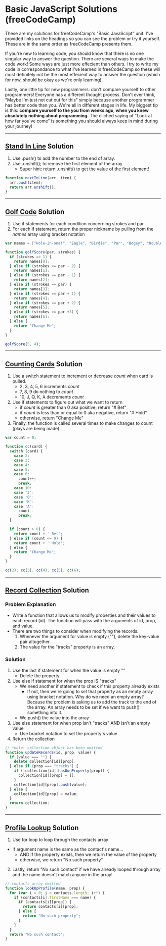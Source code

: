# Basic JavaScript Solutions (freeCodeCamp)
These are my solutions for freeCodeCamp's "Basic JavaScript" unit. I've provided links on the headings so you can see the problem or try it yourself. These are in the same order as freeCodeCamp presents them. 

If you're new to learning code, you should know that there is no one singular way to answer the question. There are several ways to make the code work! Some ways are just more effecient than others. I try to write my code in correspondance to what I've learned in freeCodeCamp so these will most definitely not be the most effecient way to answer the question (which for now, should be okay as we're only learning).

Lastly, one little tip for new programmers: don't compare yourself to other programmers! Everyone has a different thought process. Don't ever think, "Maybe I'm just not cut out for this" simply because another programmer has better code than you. We're all in different stages in life. My biggest tip is this: **compare yourself to the you from weeks ago, when you knew absolutely nothing about programming.** The cliched saying of "Look at how far you've come" is something you should always keep in mind during your journey!

***

## [Stand In Line](https://www.freecodecamp.org/learn/javascript-algorithms-and-data-structures/basic-javascript/stand-in-line) Solution

  1. Use .push() to add the number to the end of array.
  2. Use .unshift(); to remove the first element of the array
      - Super hint: return .unshift() to get the value of the first element!

```javascript
function nextInLine(arr, item) {
  arr.push(item);
  return arr.unshift();
}
```

***

## [Golf Code](https://www.freecodecamp.org/learn/javascript-algorithms-and-data-structures/basic-javascript/golf-code) Solution

1. Use if statements for each condition concerning strokes and par 
2. For each if statement, return the proper nickname by pulling from the *names* array using bracket notation

```javascript
var names = ["Hole-in-one!", "Eagle", "Birdie", "Par", "Bogey", "Double Bogey", "Go Home!"];

function golfScore(par, strokes) {
  if (strokes == 1) {
    return names[0];
  } else if (strokes <= par - 2) {
    return names[1];
  } else if (strokes == par - 1) {
    return names[2];
  } else if (strokes == par) {
    return names[3];
  } else if (strokes == par + 1) {
    return names[4];
  } else if (strokes == par + 2) {
    return names[5];
  } else if (strokes >= par +3) {
    return names[6];
  } else {
    return "Change Me";
  }
}

golfScore(5, 4);
```


***

## [Counting Cards](https://www.freecodecamp.org/learn/javascript-algorithms-and-data-structures/basic-javascript/counting-cards) Solution

1. Use a switch statement to increment or decrease *count* when card is pulled.
    - 2, 3, 4, 5, 6 increments *count*
    - 7, 8, 9 do nothing to *count*
    - 10, J, Q, K, A decrements *count*
2. Use if statements to figure out what we want to return
    - if *count* is greater than 0 aka positive, return "# Bet"
    - if *count* is less than or equal to 0 aka negative, return "# Hold"
    - otherwise, return "Change Me"
3. Finally, the function is called several times to make changes to count (plays are being made). 

```javascript
var count = 0;

function cc(card) {
  switch (card) {
    case 2:
    case 3:
    case 4:
    case 5:
    case 6:
      count++;
      break;
    case 10:
    case 'J':
    case 'Q':
    case 'K':
    case 'A':
      count--
      break;
  }

  if (count > 0) {
    return count + ' Bet';
  } else if (count <= 0) {
    return count + ' Hold';
  } else {
    return "Change Me";
  }
}

cc(2); cc(3); cc(4); cc(5); cc(6); 
```

***

## [Record Collection](https://www.freecodecamp.org/learn/javascript-algorithms-and-data-structures/basic-javascript/record-collection) Solution

### Problem Explanation

- Write a function that allows us to modify properties and their values to each record (id). The function will pass with the arguments of id, prop, and value.
- There are two things to consider when modifying the records.
    1. Whenever the argument for value is empty (""), delete the key-value pair altogether.
    2. The value for the "tracks" property is an array.

### Solution
1. Use the last if statement for when the value is empty ""
    - Delete the property
2. Use else if statement for when the prop IS "tracks"
    - We need another if statement to check if this property already exists
        - If not, then we're going to set that property as an empty array using bracket notation. Why do we need an empty array? Because the problem is asking us to add the track to the end of the array. An array needs to be set if we want to push() something into it. 
    - We push() the value into the array
3. Use else statement for when prop isn't "tracks" AND isn't an empty value
    - Use bracket notation to set the property's value
4. Return the collection

```javascript
// *note: collection object has been omitted
function updateRecords(id, prop, value) {
  if (value === "") {
    delete collection[id][prop];
  } else if (prop === "tracks") {
    if (!collection[id].hasOwnProperty(prop)) {
      collection[id][prop] = [];
    }
    collection[id][prop].push(value); 
  } else {
    collection[id][prop] = value;
  }
  return collection; 
}
```
***

## [Profile Lookup](https://www.freecodecamp.org/learn/javascript-algorithms-and-data-structures/basic-javascript/profile-lookup) Solution
1. Use for loop to loop through the contacts array
  - If argument name is the same as the contact's name...
    - AND if the property exists, then we return the value of the property
    - otherwise, we return "No such property"
2. Lastly, return "No such contact" if we have already looped through array and the name doesn't match anyone in the array! 

```javascript 
// contacts array omitted
function lookUpProfile(name, prop) {
  for (var i = 0; i < contacts.length; i++) {
    if (contacts[i].firstName === name) {
      if (contacts[i][prop]) {
        return contacts[i][prop];
      } else {
        return "No such property";
      }
    }     
  }
  return "No such contact";
}
```